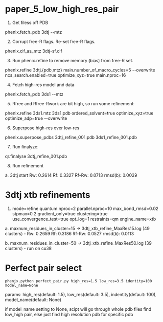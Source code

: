 # paper_5_low_high_res_pair

1. Get filess off PDB 

phenix.fetch_pdb 3dtj --mtz

2. Corrupt free-R flags. Re-set free-R flags.

phenix.cif_as_mtz 3dtj-sf.cif 

3. Run phenix.refine to remove memory (bias) from free-R set.

phenix.refine 3dtj.{pdb,mtz} main.number_of_macro_cycles=5 --overwrite ncs_search.enabled=true optimize_xyz=true main.nproc=16

4. Fetch high-res model and data

phenix.fetch_pdb 3ds1 --mtz

5. Rfree and Rfree-Rwork are bit high, so run some refinement:

phenix.refine 3ds1.mtz 3ds1.pdb ordered_solvent=true optimize_xyz=true optimize_adp=true --overwrite

6. Superpose high-res over low-res

phenix.superpose_pdbs 3dtj_refine_001.pdb 3ds1_refine_001.pdb

7. Run finalyze:

qr.finalyse 3dtj_refine_001.pdb

8. Run refinement

a. 3dtj start Rw: 0.2614 Rf: 0.3327 Rf-Rw: 0.0713 rmsd(b):  0.0039

# 3dtj xtb refinements 

1. mode=refine quantum.nproc=2 parallel.nproc=10 max_bond_rmsd=0.02 stpmax=0.2 gradient_only=true clustering=true use_convergence_test=true opt_log=1 restraints=qm engine_name=xtb

  a. maxnum_residues_in_cluster=15 -> 3dtj_xtb_refine_MaxRes15.log (49 clusters) - 
  Rw: 0.2659 Rf: 0.3186 Rf-Rw: 0.0527 rmsd(b):  0.0113 
  
  b. maxnum_residues_in_cluster=50 -> 3dtj_xtb_refine_MaxRes50.log (39 clusters) - run on cu38
  
  # Perfect pair select
  
  `phenix.python perfect_pair.py high_res=1.5 low_res=3.5 identity=100 model_name=None`
  
  params: high_res(default: 1.5), low_res(default: 3.5), indentity(default: 100), model_name(default: None)
  
  if model_name setting to None, scipt will go through whole pdb files find low_high pair,
  else just find high resolution pdb for specific pdb
